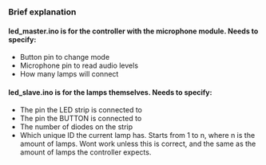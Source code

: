 ### Brief explanation


#### led_master.ino is for the controller with the microphone module. Needs to specify:
* Button pin to change mode
* Microphone pin to read audio levels
* How many lamps will connect

#### led_slave.ino is for the lamps themselves. Needs to specify:
* The pin the LED strip is connected to
* The pin the BUTTON is connected to
* The number of diodes on the strip
* Which unique ID the current lamp has. Starts from 1 to n, where n is the amount of lamps. Wont work unless this is correct, and the same as the amount of lamps the controller expects.
